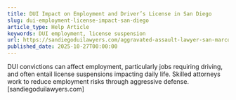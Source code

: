 ```yaml
---
title: DUI Impact on Employment and Driver’s License in San Diego
slug: dui-employment-license-impact-san-diego
article_type: Help Article
keywords: DUI employment, license suspension
url: https://sandiegoduilawyers.com/aggravated-assault-lawyer-san-marcos/how-much-does-a-dui-lawyer-cost-in-san-diego/
published_date: 2025-10-27T00:00:00
---
```


DUI convictions can affect employment, particularly jobs requiring driving, and often entail license suspensions impacting daily life. Skilled attorneys work to reduce employment risks through aggressive defense.[sandiegoduilawyers.com]